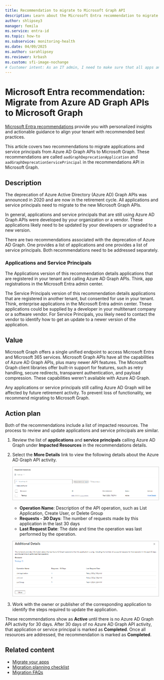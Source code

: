 ```yaml
---
title: Recommendation to migrate to Microsoft Graph API
description: Learn about the Microsoft Entra recommendation to migrate from Azure Active Directory Graph APIs to Microsoft Graph APIs.
author: shlipsey3
manager: femila
ms.service: entra-id
ms.topic: how-to
ms.subservice: monitoring-health
ms.date: 04/09/2025
ms.author: sarahlipsey
ms.reviewer: krbash
ms.custom: sfi-image-nochange
# Customer intent: As an IT admin, I need to make sure that all apps and service principals are no longer using the Azure AD Graph APIs because they are being deprecated.
---
```

# Microsoft Entra recommendation: Migrate from Azure AD Graph APIs to Microsoft Graph

[Microsoft Entra recommendations](overview-recommendations.md) provide you with personalized insights and actionable guidance to align your tenant with recommended best practices.

This article covers two recommendations to migrate applications and service principals from Azure AD Graph APIs to Microsoft Graph. These recommendations are called `aadGraphDeprecationApplication` and `aadGraphDeprecationServicePrincipal` in the recommendations API in Microsoft Graph.

## Description

The deprecation of Azure Active Directory (Azure AD) Graph APIs was announced in 2020 and are now in the retirement cycle. All applications and service principals need to migrate to the new Microsoft Graph APIs.

In general, applications and service principals that are still using Azure AD Graph APIs were developed by your organization or a vendor. These applications likely need to be updated by your developers or upgraded to a new version.

There are two recommendations associated with the deprecation of Azure AD Graph. One provides a list of applications and one provides a list of service principals. Both recommendations need to be addressed separately.

### Applications and Service Principals

The Applications version of this recommendation details applications that are registered in your tenant and calling Azure AD Graph APIs. Think, app registrations in the Microsoft Entra admin center.

The Service Principals version of this recommendation details applications that are registered in another tenant, but consented for use in your tenant. Think, enterprise applications in the Microsoft Entra admin center. These applications could be supplied by a developer in your multitenant company or a software vendor. For Service Principals, you likely need to contact the vendor to identify how to get an update to a newer version of the application. 

## Value

Microsoft Graph offers a single unified endpoint to access Microsoft Entra and Microsoft 365 services. Microsoft Graph APIs have all the capabilities of Azure AD Graph APIs, plus many newer API features. The Microsoft Graph client libraries offer built-in support for features, such as retry handling, secure redirects, transparent authentication, and payload compression. These capabilities weren't available with Azure AD Graph.

Any applications or service principals still calling Azure AD Graph will be affected by future retirement activity. To prevent loss of functionality, we recommend migrating to Microsoft Graph.

## Action plan

Both of the recommendations include a list of impacted resources. The process to review and update applications and service principals are similar.

1. Review the list of **applications** and **service principals** calling Azure AD Graph under **Impacted Resources** in the recommendations details.

1. Select the **More Details** link to view the following details about the Azure AD Graph API activity.

    ![Screenshot of the impacted applications.](media/recommendation-migrate-to-microsoft-graph-api/applications-to-migrate.png)

    - **Operation Name**: Description of the API operation, such as List Application, Create User, or Delete Group
    - **Requests - 30 Days**: The number of requests made by this application in the last 30 days
    - **Last Request Date**: The date and time the operation was last performed by the operation.

    ![Screenshot of the additional details for the selected app.](media/recommendation-migrate-to-microsoft-graph-api/applications-to-migrate-additional-details.png)

1. Work with the owner or publisher of the corresponding application to identify the steps required to update the application.

These recommendations show as **Active** until there is no Azure AD Graph API activity for 30 days. After 30 days of no Azure AD Graph API activity, that application or service principal is marked as **Completed**. Once all resources are addressed, the recommendation is marked as **Completed**.

## Related content

- [Migrate your apps](/graph/migrate-azure-ad-graph-overview)
- [Migration planning checklist](/graph/migrate-azure-ad-graph-planning-checklist)
- [Migration FAQs](/graph/migrate-azure-ad-graph-faq)
